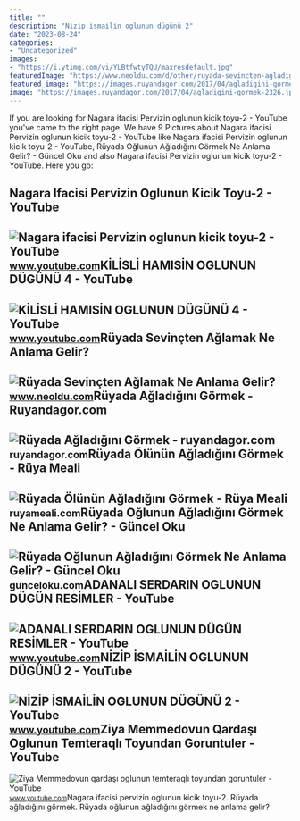 ```yaml
---
title: ""
description: "Ni̇zi̇p i̇smai̇li̇n oglunun dügünü 2"
date: "2023-08-24"
categories:
- "Uncategorized"
images:
- "https://i.ytimg.com/vi/YLBtfwtyTQU/maxresdefault.jpg"
featuredImage: "https://www.neoldu.com/d/other/ruyada-sevincten-agladigini-gormek.jpg"
featured_image: "https://images.ruyandagor.com/2017/04/agladigini-gormek-2326.jpg"
image: "https://images.ruyandagor.com/2017/04/agladigini-gormek-2326.jpg"
---
```


If you are looking for Nagara ifacisi Pervizin oglunun kicik toyu-2 - YouTube you've came to the right page. We have 9 Pictures about Nagara ifacisi Pervizin oglunun kicik toyu-2 - YouTube like Nagara ifacisi Pervizin oglunun kicik toyu-2 - YouTube, Rüyada Oğlunun Ağladığını Görmek Ne Anlama Gelir? - Güncel Oku and also Nagara ifacisi Pervizin oglunun kicik toyu-2 - YouTube. Here you go:

Nagara Ifacisi Pervizin Oglunun Kicik Toyu-2 - YouTube
------------------------------------------------------

 ![Nagara ifacisi Pervizin oglunun kicik toyu-2 - YouTube](https://i.ytimg.com/vi/E3Ur-e_G9wU/maxresdefault.jpg) <small>www.youtube.com</small>KİLİSLİ HAMISİN OGLUNUN DÜGÜNÜ 4 - YouTube
------------------------------------------

 ![KİLİSLİ HAMISİN OGLUNUN DÜGÜNÜ 4 - YouTube](https://i.ytimg.com/vi/7nvslN6iXn4/maxresdefault.jpg?sqp=-oaymwEmCIAKENAF8quKqQMa8AEB-AH-CYAC0AWKAgwIABABGGUgTShEMA8=&rs=AOn4CLAFcqXqcS94YUsvu_3ypstCZmhz8g) <small>www.youtube.com</small>Rüyada Sevinçten Ağlamak Ne Anlama Gelir?
-----------------------------------------

 ![Rüyada Sevinçten Ağlamak Ne Anlama Gelir?](https://www.neoldu.com/d/other/ruyada-sevincten-agladigini-gormek.jpg) <small>www.neoldu.com</small>Rüyada Ağladığını Görmek - Ruyandagor.com
-----------------------------------------

 ![Rüyada Ağladığını Görmek - ruyandagor.com](https://images.ruyandagor.com/2017/04/agladigini-gormek-2326.jpg) <small>ruyandagor.com</small>Rüyada Ölünün Ağladığını Görmek - Rüya Meali
--------------------------------------------

 ![Rüyada Ölünün Ağladığını Görmek - Rüya Meali](http://ruyameali.com/wp-content/uploads/2019/01/mezarda-olunun-agladigini-gormek-1024x511.jpg) <small>ruyameali.com</small>Rüyada Oğlunun Ağladığını Görmek Ne Anlama Gelir? - Güncel Oku
--------------------------------------------------------------

 ![Rüyada Oğlunun Ağladığını Görmek Ne Anlama Gelir? - Güncel Oku](https://gunceloku.com/uploads/ruyada-oglunun-agladigini-gormek-ne-anlama-gelir-6372946ad1b15.jpg) <small>gunceloku.com</small>ADANALI SERDARIN OGLUNUN DÜGÜN RESİMLER - YouTube
-------------------------------------------------

 ![ADANALI SERDARIN OGLUNUN DÜGÜN RESİMLER - YouTube](https://i.ytimg.com/vi/6kblCg4pNkE/maxresdefault.jpg?sqp=-oaymwEmCIAKENAF8quKqQMa8AEB-AH-CYAC0AWKAgwIABABGGUgWihVMA8=&rs=AOn4CLBYKdyJHAvXPxA7iOSfe4pqGX5p_g) <small>www.youtube.com</small>NİZİP İSMAİLİN OGLUNUN DÜGÜNÜ 2 - YouTube
-----------------------------------------

 ![NİZİP İSMAİLİN OGLUNUN DÜGÜNÜ 2 - YouTube](https://i.ytimg.com/vi/ocnLAyRtNuk/maxresdefault.jpg?sqp=-oaymwEmCIAKENAF8quKqQMa8AEB-AH-CYAC0AWKAgwIABABGGUgVihWMA8=&rs=AOn4CLD3lYEAPOp2iJPv8_lMktKBJzCW6g) <small>www.youtube.com</small>Ziya Memmedovun Qardaşı Oglunun Temteraqlı Toyundan Goruntuler - YouTube
------------------------------------------------------------------------

 ![Ziya Memmedovun qardaşı oglunun temteraqlı toyundan goruntuler - YouTube](https://i.ytimg.com/vi/YLBtfwtyTQU/maxresdefault.jpg) <small>www.youtube.com</small>Nagara ifacisi pervizin oglunun kicik toyu-2. Rüyada ağladığını görmek. Rüyada oğlunun ağladığını görmek ne anlama gelir?
